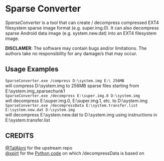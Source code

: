 # Sparse Converter

*SparseConverter* is a tool that can create / decompress compressed EXT4 filesystem sparse image format (e.g. super.img.0).
It can also decompress sparse Android data image (e.g. system.new.dat) into an EXT4 filesystem image.

**DISCLAMER**: The software may contain bugs and/or limitations. The authors take no responsibility for any damage/s that may occur.

## Usage Examples

`SparseConverter.exe /compress D:\system.img E:\ 256MB`  
will compress D:\system.img to 256MB sparse files starting from E:\system.img_sparsechunk1  
`SparseConverter.exe /decompress E:\super.img.0 D:\system.img`  
will decompress E:\super.img.0, E:\super.img.1, etc. to D:\system.img  
`SparseConverter.exe /decompressData E:\system.transfer.list E:\system.new.dat D:\system.img`  
will decompress E:\system.new.dat to D:\system.img using instructions in E:\system.transfer.list

## CREDITS

[@TalAloni](https://github.com/TalAloni) for the upstream repo  
[@xpirt](https://github.com/xpirt) for the [Python code](https://github.com/xpirt/sdat2img/blob/1b08432247fce8037fd6a43685c6e7037a2e553a/sdat2img.py) on which /decompressData is based on